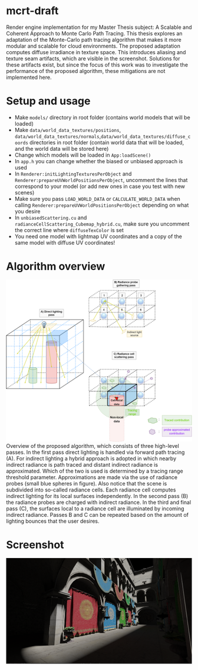 # mcrt-draft
Render engine implementation for my Master Thesis subject: A Scalable and Coherent Approach to Monte Carlo Path Tracing. This thesis explores an adaptation of the Monte-Carlo path tracing algorithm that makes it more modular and scalable for cloud environments. The proposed adaptation computes diffuse irradiance in texture space. This introduces aliasing and texture seam artifacts, which are visible in the screenshot. Solutions for these artifacts exist, but since the focus of this work was to investigate the performance of the proposed algorithm, these mitigations are not implemented here.

# Setup and usage
* Make `models/` directory in root folder (contains world models that will be loaded)
* Make `data/world_data_textures/positions`, `data/world_data_textures/normals`,`data/world_data_textures/diffuse_coords` directories in root folder (contain world data that will be loaded, and the world data will be stored here)
* Change which models will be loaded in `App:loadScene()`
* In `app.h` you can change whether the biased or unbiased approach is used
* In `Renderer:initLightingTexturesPerObject` and `Renderer:prepareUVWorldPositionsPerObject`, uncomment the lines that correspond to your model (or add new ones in case you test with new scenes)
* Make sure you pass `LOAD_WORLD_DATA` or `CALCULATE_WORLD_DATA` when calling `Renderer:prepareUVWorldPositionsPerObject` depending on what you desire
* In `unbiasedScattering.cu` and `radianceCellScattering_Cubemap_hybrid.cu`, make sure you uncomment the correct line where `diffuseTexColor` is set
* You need one model with lightmap UV coordinates and a copy of the same model with diffuse UV coordinates!

# Algorithm overview
![Algorithm overview](./system_overview.png?raw=true "Algorithm overview schematic")
Overview of the proposed algorithm, which consists of three high-level passes. In the first pass direct lighting is
handled via forward path tracing (A). For indirect lighting a hybrid approach is adopted in which nearby indirect radiance is
path traced and distant indirect radiance is approximated. Which of the two is used is determined by a tracing range threshold
parameter. Approximations are made via the use of radiance probes (small blue spheres in figure). Also notice that the scene
is subdivided into so-called radiance cells. Each radiance cell computes indirect lighting for its local surfaces independently.
In the second pass (B) the radiance probes are charged with indirect radiance. In the third and final pass (C), the surfaces
local to a radiance cell are illuminated by incoming indirect radiance. Passes B and C can be repeated based on the amount of
lighting bounces that the user desires.

# Screenshot
![Screenshot](./screenshot.png?raw=true "Sponza screenshot")
